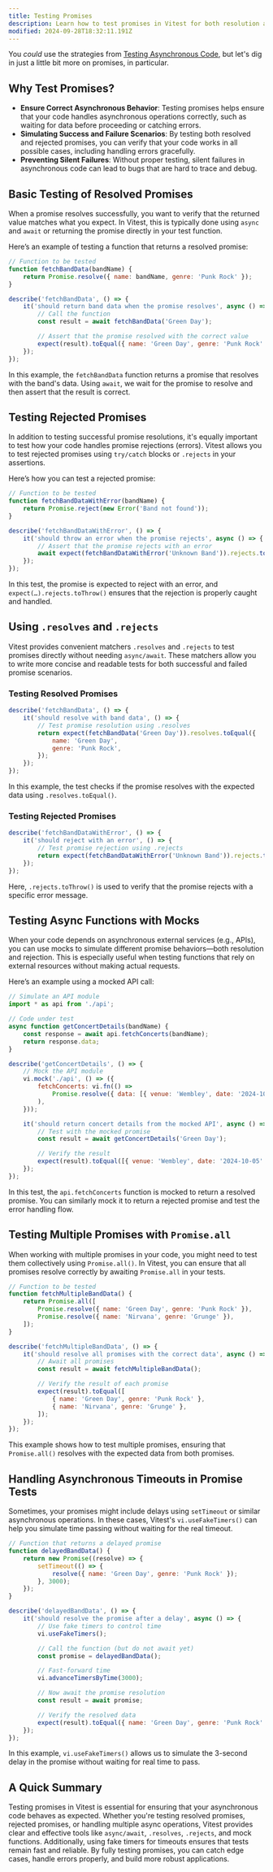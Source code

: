 ```yaml
---
title: Testing Promises
description: Learn how to test promises in Vitest for both resolution and rejection.
modified: 2024-09-28T18:32:11.191Z
---
```


You *could* use the strategies from [Testing Asynchronous Code](testing-asynchronous-code.md), but let's dig in just a little bit more on promises, in particular.

## Why Test Promises?

- **Ensure Correct Asynchronous Behavior**: Testing promises helps ensure that your code handles asynchronous operations correctly, such as waiting for data before proceeding or catching errors.
- **Simulating Success and Failure Scenarios**: By testing both resolved and rejected promises, you can verify that your code works in all possible cases, including handling errors gracefully.
- **Preventing Silent Failures**: Without proper testing, silent failures in asynchronous code can lead to bugs that are hard to trace and debug.

## Basic Testing of Resolved Promises

When a promise resolves successfully, you want to verify that the returned value matches what you expect. In Vitest, this is typically done using `async` and `await` or returning the promise directly in your test function.

Here’s an example of testing a function that returns a resolved promise:

```js
// Function to be tested
function fetchBandData(bandName) {
	return Promise.resolve({ name: bandName, genre: 'Punk Rock' });
}

describe('fetchBandData', () => {
	it('should return band data when the promise resolves', async () => {
		// Call the function
		const result = await fetchBandData('Green Day');

		// Assert that the promise resolved with the correct value
		expect(result).toEqual({ name: 'Green Day', genre: 'Punk Rock' });
	});
});
```

In this example, the `fetchBandData` function returns a promise that resolves with the band's data. Using `await`, we wait for the promise to resolve and then assert that the result is correct.

## Testing Rejected Promises

In addition to testing successful promise resolutions, it's equally important to test how your code handles promise rejections (errors). Vitest allows you to test rejected promises using `try/catch` blocks or `.rejects` in your assertions.

Here’s how you can test a rejected promise:

```js
// Function to be tested
function fetchBandDataWithError(bandName) {
	return Promise.reject(new Error('Band not found'));
}

describe('fetchBandDataWithError', () => {
	it('should throw an error when the promise rejects', async () => {
		// Assert that the promise rejects with an error
		await expect(fetchBandDataWithError('Unknown Band')).rejects.toThrow('Band not found');
	});
});
```

In this test, the promise is expected to reject with an error, and `expect(…).rejects.toThrow()` ensures that the rejection is properly caught and handled.

## Using `.resolves` and `.rejects`

Vitest provides convenient matchers `.resolves` and `.rejects` to test promises directly without needing `async/await`. These matchers allow you to write more concise and readable tests for both successful and failed promise scenarios.

### Testing Resolved Promises

```js
describe('fetchBandData', () => {
	it('should resolve with band data', () => {
		// Test promise resolution using .resolves
		return expect(fetchBandData('Green Day')).resolves.toEqual({
			name: 'Green Day',
			genre: 'Punk Rock',
		});
	});
});
```

In this example, the test checks if the promise resolves with the expected data using `.resolves.toEqual()`.

### Testing Rejected Promises

```js
describe('fetchBandDataWithError', () => {
	it('should reject with an error', () => {
		// Test promise rejection using .rejects
		return expect(fetchBandDataWithError('Unknown Band')).rejects.toThrow('Band not found');
	});
});
```

Here, `.rejects.toThrow()` is used to verify that the promise rejects with a specific error message.

## Testing Async Functions with Mocks

When your code depends on asynchronous external services (e.g., APIs), you can use mocks to simulate different promise behaviors—both resolution and rejection. This is especially useful when testing functions that rely on external resources without making actual requests.

Here’s an example using a mocked API call:

```js
// Simulate an API module
import * as api from './api';

// Code under test
async function getConcertDetails(bandName) {
	const response = await api.fetchConcerts(bandName);
	return response.data;
}

describe('getConcertDetails', () => {
	// Mock the API module
	vi.mock('./api', () => ({
		fetchConcerts: vi.fn(() =>
			Promise.resolve({ data: [{ venue: 'Wembley', date: '2024-10-05' }] }),
		),
	}));

	it('should return concert details from the mocked API', async () => {
		// Test with the mocked promise
		const result = await getConcertDetails('Green Day');

		// Verify the result
		expect(result).toEqual([{ venue: 'Wembley', date: '2024-10-05' }]);
	});
});
```

In this test, the `api.fetchConcerts` function is mocked to return a resolved promise. You can similarly mock it to return a rejected promise and test the error handling flow.

## Testing Multiple Promises with `Promise.all`

When working with multiple promises in your code, you might need to test them collectively using `Promise.all()`. In Vitest, you can ensure that all promises resolve correctly by awaiting `Promise.all` in your tests.

```js
// Function to be tested
function fetchMultipleBandData() {
	return Promise.all([
		Promise.resolve({ name: 'Green Day', genre: 'Punk Rock' }),
		Promise.resolve({ name: 'Nirvana', genre: 'Grunge' }),
	]);
}

describe('fetchMultipleBandData', () => {
	it('should resolve all promises with the correct data', async () => {
		// Await all promises
		const result = await fetchMultipleBandData();

		// Verify the result of each promise
		expect(result).toEqual([
			{ name: 'Green Day', genre: 'Punk Rock' },
			{ name: 'Nirvana', genre: 'Grunge' },
		]);
	});
});
```

This example shows how to test multiple promises, ensuring that `Promise.all()` resolves with the expected data from both promises.

## Handling Asynchronous Timeouts in Promise Tests

Sometimes, your promises might include delays using `setTimeout` or similar asynchronous operations. In these cases, Vitest's `vi.useFakeTimers()` can help you simulate time passing without waiting for the real timeout.

```js
// Function that returns a delayed promise
function delayedBandData() {
	return new Promise((resolve) => {
		setTimeout(() => {
			resolve({ name: 'Green Day', genre: 'Punk Rock' });
		}, 3000);
	});
}

describe('delayedBandData', () => {
	it('should resolve the promise after a delay', async () => {
		// Use fake timers to control time
		vi.useFakeTimers();

		// Call the function (but do not await yet)
		const promise = delayedBandData();

		// Fast-forward time
		vi.advanceTimersByTime(3000);

		// Now await the promise resolution
		const result = await promise;

		// Verify the resolved data
		expect(result).toEqual({ name: 'Green Day', genre: 'Punk Rock' });
	});
});
```

In this example, `vi.useFakeTimers()` allows us to simulate the 3-second delay in the promise without waiting for real time to pass.

## A Quick Summary

Testing promises in Vitest is essential for ensuring that your asynchronous code behaves as expected. Whether you're testing resolved promises, rejected promises, or handling multiple async operations, Vitest provides clear and effective tools like `async/await`, `.resolves`, `.rejects`, and mock functions. Additionally, using fake timers for timeouts ensures that tests remain fast and reliable. By fully testing promises, you can catch edge cases, handle errors properly, and build more robust applications.

```ts
```
